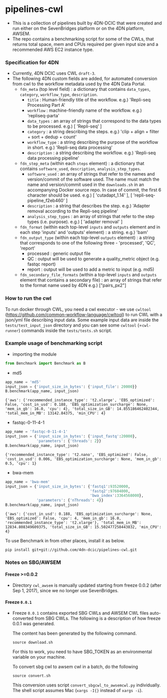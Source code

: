 # pipelines-cwl
* This is a collection of pipelines built by 4DN-DCIC that were created and run either on the SevenBridges platform or on the 4DN platform, AWSEM.
* The repo contains a benchmarking script for some of the CWLs, that returns total space, mem and CPUs required per given input size and a recommended AWS EC2 instance type.


### Specification for 4DN
* Currently, 4DN DCIC uses CWL `draft-3`.
* The following 4DN custom fields are added, for automated conversion from cwl to the workflow metadata used by the 4DN Data Portal.
  * `fdn_meta` (top level field) : a dictionary that contains `data_types`, `category`, `workflow_type`, `description`.
    * `title` : Human-friendly title of the workflow. e.g.) 'Repli-seq Processing Part A'
    * `workflow` : machine-friendly name of the workflow. e.g.) 'repliseq-parta'
    * `data_types` : an array of strings that correspond to the data types to be processed. e.g.) [ 'Repli-seq' ]
    * `category` : a string describing the steps. e.g.) 'clip + align + filter + sort + dedup + count'
    * `workflow_type` : a string describing the purpose of the workflow in short. e.g.) 'Repli-seq data processing'
    * `description` : a string describing the workflow. e.g.) 'Repli-seq data processing pipeline'
  * `fdn_step_meta` (within each `steps` element) : a dictionary that contains `software_used`, `description`, `analysis_step_types`.
    * `software_used` : an array of strings that refer to the names and version/commit of the software used. The name must match the name and version/commit used in the `downloads.sh` in an accompanying Docker source repo. In case of commit, the first 6 character should be used. e.g.) [ 'cutadapt_1.14' ], [ 'repli-seq-pipeline_f2eb460' ]
    * `description` : a string that describes the step. e.g.) 'Adapter removal according to the Repli-seq pipeline'
    * `analysis_step_types` : an array of strings that refer to the step types (i.e. purpose). e.g.) [ 'adapter removal' ]
  * `fdn_format` (within each top-level `inputs` and `outputs` element and in each step 'inputs' and 'outputs' element) : a string. e.g.) 'bam'
  * `fdn_output_type` (within each top-level `outputs` element) : a string that corresponds to one of the following three - 'processed', 'QC', 'report'
    * processed : generic output file
    * QC : output will be used to generate a quality_metric object (e.g. fastqc report)
    * report : output will be used to add a metric to input (e.g. md5)
  * `fdn_secondary_file_formats`  (within a top-level `inputs` and `outputs` element that contains a secondary file) : an array of strings that refer to the format name used by 4DN e.g.) ["pairs_px2"]


### How to run the cwl
To run docker through CWL, you need a cwl executor - we use `cwltool` (https://github.com/common-workflow-language/cwltool) to run CWL with a json/yml file describing input data. Some example input data are inside the `tests/test_input_json` directory and you can see some `cwltool` (=`cwl-runner`) commands inside the `tests/tests.sh` script.


### Example usage of benchmarking script
* importing the module
```python
from Benchmark import Benchmark as B
```

* md5
```python
app_name = 'md5'
input_json = {'input_size_in_bytes': {'input_file': 20000}}
B.benchmark(app_name, input_json)
```
```
{'aws': {'recommended_instance_type': 't2.xlarge', 'EBS_optimized': False, 'cost_in_usd': 0.188, 'EBS_optimization_surcharge': None, 'mem_in_gb': 16.0, 'cpu': 4}, 'total_size_in_GB': 14.855186462402344, 'total_mem_in_MB': 13142.84375, 'min_CPU': 4}
```

* fastqc-0-11-4-1
```python
app_name = 'fastqc-0-11-4-1'
input_json = {'input_size_in_bytes': {'input_fastq':20000},
              'parameters': {'threads': 2}}
B.benchmark(app_name, input_json)
```
```
{'recommended_instance_type': 't2.nano', 'EBS_optimized': False, 'cost_in_usd': 0.006, 'EBS_optimization_surcharge': None, 'mem_in_gb': 0.5, 'cpu': 1}
```

* bwa-mem
```python
app_name = 'bwa-mem'
input_json = {'input_size_in_bytes': {'fastq1':93520000,
                                      'fastq2':97604000,
                                      'bwa_index':3364568000},
              'parameters': {'nThreads': 4}}
B.benchmark(app_name, input_json)
```
```
{'aws': {'cost_in_usd': 0.188, 'EBS_optimization_surcharge': None, 'EBS_optimized': False, 'cpu': 4, 'mem_in_gb': 16.0, 'recommended_instance_type': 't2.xlarge'}, 'total_mem_in_MB': 12834.808349609375, 'total_size_in_GB': 15.502477258443832, 'min_CPU': 4}
```

To use Benchmark in from other places, install it as below.
```
pip install git+git://github.com/4dn-dcic/pipelines-cwl.git
```


### Notes on SBG/AWSEM

#### Freeze >=0.0.2
* Directory `cwl_awsem` is manually updated starting from freeze 0.0.2 (after Sep 1, 2017), since we no longer use SevenBridges.

#### Freeze `0.0.1` 
* Freeze `0.0.1` contains exported SBG CWLs and AWSEM CWL files auto-converted from SBG CWLs. The following is a description of how freeze 0.0.1 was generated.

    The content has been generated by the following command.
    ```
    source download.sh 
    ```
    For this to work, you need to have SBG_TOKEN as an environmental variable on your machine.



    To convert sbg cwl to awsem cwl in a batch, do the following
    ```
    source convert.sh
    ```
    This conversion uses script `convert_sbgcwl_to_awsemcwl.py` individually.
    The shell script assumes Mac (`xargs -I{}` instead of `xargs -i`).



